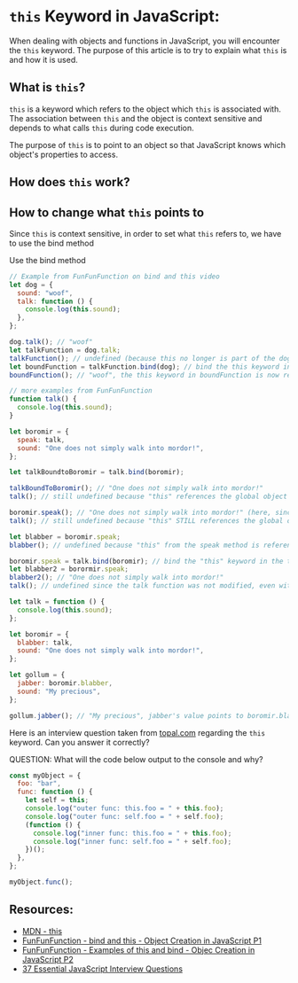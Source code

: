 # `this` Keyword in JavaScript:

When dealing with objects and functions in JavaScript, you will encounter the `this` keyword. The purpose of this article is to try to explain what `this` is and how it is used.

## What is `this`?

`this` is a keyword which refers to the object which `this` is associated with. The association between `this` and the object is context sensitive and depends to what calls `this` during code execution.

The purpose of `this` is to point to an object so that JavaScript knows which object's properties to access.

## How does `this` work?

## How to change what `this` points to

Since `this` is context sensitive, in order to set what `this` refers to, we have to use the bind method

Use the bind method

```js
// Example from FunFunFunction on bind and this video
let dog = {
  sound: "woof",
  talk: function () {
    console.log(this.sound);
  },
};

dog.talk(); // "woof"
let talkFunction = dog.talk;
talkFunction(); // undefined (because this no longer is part of the dog object, it's free floating, so this actually refers to the global object which does not have a .sound property)
let boundFunction = talkFunction.bind(dog); // bind the this keyword in talkFunction to the dog object
boundFunction(); // "woof", the this keyword in boundFunction is now referencing the dog object and therefore prints woof
```

```js
// more examples from FunFunFunction
function talk() {
  console.log(this.sound);
}

let boromir = {
  speak: talk,
  sound: "One does not simply walk into mordor!",
};

let talkBoundtoBoromir = talk.bind(boromir);

talkBoundToBoromir(); // "One does not simply walk into mordor!"
talk(); // still undefined because "this" references the global object which does not have a sound property

boromir.speak(); // "One does not simply walk into mordor!" (here, since the speak method is being called on the boromir object, "this" references the borormir object and therefore has access to the sound property of borormir)
talk(); // still undefined because "this" STILL references the global object, we have not modified the talk method

let blabber = boromir.speak;
blabber(); // undefined because "this" from the speak method is referencing the global object since blabber() is being called on the global context in this case

boromir.speak = talk.bind(boromir); // bind the "this" keyword in the talk function to the boromir object
let blabber2 = borormir.speak;
blabber2(); // "One does not simply walk into mordor!"
talk(); // undefined since the talk function was not modified, even with the bind function, so "this" references the global object
```

```js
let talk = function () {
  console.log(this.sound);
};

let boromir = {
  blabber: talk,
  sound: "One does not simply walk into mordor!",
};

let gollum = {
  jabber: boromir.blabber,
  sound: "My precious",
};

gollum.jabber(); // "My precious", jabber's value points to boromir.blabber which points to the talk function. Inside the talk function, "this" refers to gollum since jabber was called on the gollum object so the sound property which this refers to is "My precious"
```

Here is an interview question taken from [topal.com](https://www.toptal.com/javascript/interview-questions) regarding the `this` keyword. Can you answer it correctly?

QUESTION: What will the code below output to the console and why?

```js
const myObject = {
  foo: "bar",
  func: function () {
    let self = this;
    console.log("outer func: this.foo = " + this.foo);
    console.log("outer func: self.foo = " + self.foo);
    (function () {
      console.log("inner func: this.foo = " + this.foo);
      console.log("inner func: self.foo = " + self.foo);
    })();
  },
};

myObject.func();
```

## Resources:

- [MDN - this](https://developer.mozilla.org/en-US/docs/Web/JavaScript/Reference/Operators/this)
- [FunFunFunction - bind and this - Object Creation in JavaScript P1](https://www.youtube.com/watch?v=GhbhD1HR5vk&list=PL0zVEGEvSaeHBZFy6Q8731rcwk0Gtuxub&index=2)
- [FunFunFunction - Examples of this and bind - Objec Creation in JavaScript P2](https://www.youtube.com/watch?v=PIkA60I0dKU&list=PL0zVEGEvSaeHBZFy6Q8731rcwk0Gtuxub&index=2)
- [37 Essential JavaScript Interview Questions](https://www.toptal.com/javascript/interview-questions)

